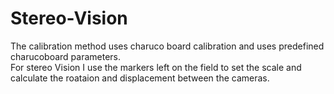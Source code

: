 # Stereo-Vision
The calibration method uses charuco board calibration and uses predefined charucoboard parameters.  
For stereo Vision I use the markers left on the field to set the scale and calculate the roataion and displacement between the cameras.  
